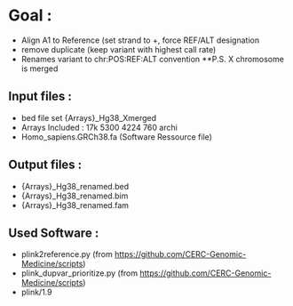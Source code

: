 # Goal :
- Align A1 to Reference (set strand to +, force REF/ALT designation  
- remove duplicate (keep variant with highest call rate)  
- Renames variant to chr:POS:REF:ALT convention
 **P.S. X chromosome is merged

## Input files :
- bed file set {Arrays}_Hg38_Xmerged
- Arrays Included : 17k 5300 4224 760 archi
- Homo_sapiens.GRCh38.fa (Software Ressource file)


## Output files :
- {Arrays}_Hg38_renamed.bed
- {Arrays}_Hg38_renamed.bim
- {Arrays}_Hg38_renamed.fam

## Used Software :
- plink2reference.py (from https://github.com/CERC-Genomic-Medicine/scripts)
- plink_dupvar_prioritize.py (from https://github.com/CERC-Genomic-Medicine/scripts)
- plink/1.9

